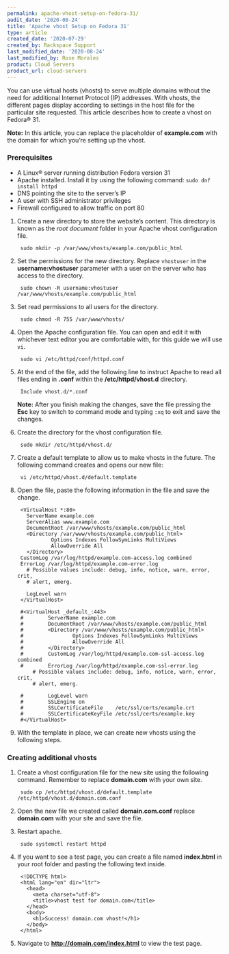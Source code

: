 ```yaml
---
permalink: apache-vhost-setup-on-fedora-31/
audit_date: '2020-08-24'
title: 'Apache vhost Setup on Fedora 31'
type: article
created_date: '2020-07-29'
created_by: Rackspace Support
last_modified_date: '2020-08-24'
last_modified_by: Rose Morales
product: Cloud Servers
product_url: cloud-servers
---
```


You can use virtual hosts (vhosts) to serve multiple domains without the need for additional Internet Protocol (IP) addresses. With vhosts, the different pages display according to settings in the host file for the
particular site requested. This article describes how to create a vhost on Fedora® 31.

**Note:** In this article, you can replace the placeholder of **example.com** with the domain for which you’re setting up the vhost.

### Prerequisites

- A Linux&reg; server running distribution Fedora version 31
- Apache installed. Install it by using the following command: `sudo dnf install httpd`
- DNS pointing the site to the server’s IP
- A user with SSH administrator privileges
- Firewall configured to allow traffic on port 80

1. Create a new directory to store the website’s content. This directory is known as the *root document* folder in your Apache vhost configuration file.

        sudo mkdir -p /var/www/vhosts/example.com/public_html

2. Set the permissions for the new directory. Replace `vhostuser` in the **username:vhostuser** parameter with a user on the server who has access to the directory.

        sudo chown -R username:vhostuser /var/www/vhosts/example.com/public_html

3. Set read permissions to all users for the directory.

        sudo chmod -R 755 /var/www/vhosts/

4. Open the Apache configuration file. You can open and edit it with whichever text editor you are comfortable with, for this guide we will use `vi`.

        sudo vi /etc/httpd/conf/httpd.conf

5. At the end of the file, add the following line to instruct Apache to read all files ending in **.conf** within the **/etc/httpd/vhost.d** directory.

        Include vhost.d/*.conf

    **Note:** After you finish making the changes, save the file pressing the **Esc** key to switch to command mode and typing `:xq` to exit and save the changes.

6. Create the directory for the vhost configuration file.

        sudo mkdir /etc/httpd/vhost.d/

7. Create a default template to allow us to make vhosts in the future. The following command creates and opens our new file:

        vi /etc/httpd/vhost.d/default.template

8. Open the file, paste the following information in the file and save the change.

        <VirtualHost *:80>
          ServerName example.com
          ServerAlias www.example.com
          DocumentRoot /var/www/vhosts/example.com/public_html
          <Directory /var/www/vhosts/example.com/public_html>
                  Options Indexes FollowSymLinks MultiViews
                  AllowOverride All
          </Directory>
        CustomLog /var/log/httpd/example.com-access.log combined
        ErrorLog /var/log/httpd/example.com-error.log
          # Possible values include: debug, info, notice, warn, error, crit,
          # alert, emerg.

          LogLevel warn
        </VirtualHost>

        #<VirtualHost _default_:443>
        #        ServerName example.com
        #        DocumentRoot /var/www/vhosts/example.com/public_html
        #        <Directory /var/www/vhosts/example.com/public_html>
        #                Options Indexes FollowSymLinks MultiViews
        #                AllowOverride All
        #        </Directory>
        #        CustomLog /var/log/httpd/example.com-ssl-access.log combined
        #        ErrorLog /var/log/httpd/example.com-ssl-error.log
            # Possible values include: debug, info, notice, warn, error, crit,
            # alert, emerg.

        #        LogLevel warn
        #        SSLEngine on
        #        SSLCertificateFile    /etc/ssl/certs/example.crt
        #        SSLCertificateKeyFile /etc/ssl/certs/example.key
        #</VirtualHost>

9. With the template in place, we can create new vhosts using the following steps.

### Creating additional vhosts

1. Create a vhost configuration file for the new site using the following command. Remember to replace **domain.com** with your own site.

        sudo cp /etc/httpd/vhost.d/default.template /etc/httpd/vhost.d/domain.com.conf

2. Open the new file we created called **domain.com.conf** replace **domain.com** with your site and save the file.

3. Restart apache.

        sudo systemctl restart httpd

4. If you want to see a test page, you can create a file named **index.html** in your root folder and pasting the following text inside.

        <!DOCTYPE html>
        <html lang="en" dir="ltr">
          <head>
            <meta charset="utf-8">
            <title>vhost test for domain.com</title>
          </head>
          <body>
            <h1>Success! domain.com vhost!</h1>
          </body>
        </html>

5. Navigate to **http://domain.com/index.html** to view the test page.
